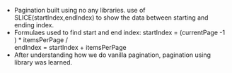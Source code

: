 * Pagination built using no any libraries. use of SLICE(startIndex,endIndex) to show the  data between starting and ending index. 
* Formulaes used to find start and end index:
     startIndex = (currentPage -1 ) * itemsPerPage    /     
     endIndex = startIndex + itemsPerPage
* After understanding how we do vanilla pagination, pagination using library was learned.
